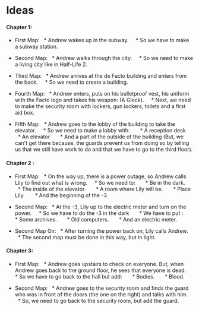 # Ideas

#### Chapter 1:
* First Map:
  * Andrew wakes up in the subway.
    * So we have to make a subway station.

* Second Map:
  * Andrew walks through the city.
    * So we need to make a living city like in Half-Life 2.

* Third Map:
  * Andrew arrives at the de Facto building and enters from the back.
    * So we need to create a building.

* Fourth Map:
  * Andrew enters, puts on his bulletproof vest, his uniform with the Facto logo and takes his weapon: (A Glock).
    * Next, we need to make the security room with lockers, gun lockers, toilets and a first aid box.

* Fifth Map:
  * Andrew goes to the lobby of the building to take the elevator.
    * So we need to make a lobby with:
      * A reception desk
      * An elevator
      * And a part of the outside of the building (But, we can't get there because, the guards prevent us from doing so by telling us that we still have work to do and that we have to go to the third floor).

#### Chapter 2 :
* First Map:
  * On the way up, there is a power outage, so Andrew calls Lily to find out what is wrong.
    * So we need to:
      * Be in the dark.
      * The inside of the elevator.
      * A room where Lily will be.
      * Place Lily.
      * And the beginning of the -3.

* Second Map:
  * At the -3, Lily up to the electric meter and turn on the power.
    * So we have to do the -3 in the dark
      * We have to put :
      * Some archives.
      * Old computers.
      * And an electric meter.

* Second Map On: 
  * After turning the power back on, Lily calls Andrew.
    * The second map must be done in this way, but in light.

#### Chapter 3:
* First Map:
  * Andrew goes upstairs to check on everyone. But, when Andrew goes back to the ground floor, he sees that everyone is dead.
    * So we have to go back to the hall but add:
      * Bodies.
      * Blood.

* Second Map:
  * Andrew goes to the security room and finds the guard who was in front of the doors (the one on the right) and talks with him.
    * So, we need to go back to the security room, but add the guard.